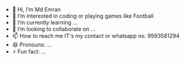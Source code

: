 - 👋 Hi, I’m Md Emran
- 👀 I’m interested in coding or playing games like Football
- 🌱 I’m currently learning ...
- 💞️ I’m looking to collaborate on ...
- 📫 How to reach me IT's my contact or whatsapp no. 9593581294
- 😄 Pronouns: ...
- ⚡ Fun fact: ...

<!---
emran22005/emran22005 is a ✨ special ✨ repository because its `README.md` (this file) appears on your GitHub profile.
You can click the Preview link to take a look at your changes.
--->
